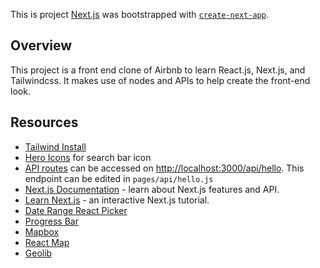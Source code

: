 This is project [Next.js](https://nextjs.org/) was bootstrapped with [`create-next-app`](https://github.com/vercel/next.js/tree/canary/packages/create-next-app).

## Overview
This project is a front end clone of Airbnb to learn React.js, Next.js, and Tailwindcss. It makes use of nodes and APIs to help create the front-end look. 

## Resources
- [Tailwind Install](https://tailwindcss.com/docs/guides/nextjs)
- [Hero Icons](https://heroicons.com/) for search bar icon
- [API routes](https://nextjs.org/docs/api-routes/introduction) can be accessed on [http://localhost:3000/api/hello](http://localhost:3000/api/hello). This endpoint can be edited in `pages/api/hello.js`
- [Next.js Documentation](https://nextjs.org/docs) - learn about Next.js features and API.
- [Learn Next.js](https://nextjs.org/learn) - an interactive Next.js tutorial.
- [Date Range React Picker](https://github.com/hypeserver/react-date-range)
- [Progress Bar](https://www.npmjs.com/package/@badrap/bar-of-progress)
- [Mapbox](https://www.mapbox.com/)
- [React Map](https://github.com/visgl/react-map-gl)
- [Geolib](https://github.com/manuelbieh/geolib)
